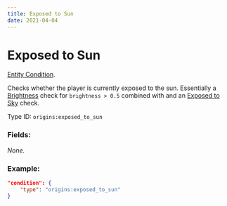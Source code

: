 ```yaml
---
title: Exposed to Sun
date: 2021-04-04
---
```

# Exposed to Sun

[Entity Condition](../entity_conditions.md).

Checks whether the player is currently exposed to the sun. Essentially a [Brightness](../brightness) check for `brightness > 0.5` combined with and an [Exposed to Sky](../exposed_to_sky) check.

Type ID: `origins:exposed_to_sun`

### Fields:

_None._

### Example:
```json
"condition": {
    "type": "origins:exposed_to_sun"
}
```
